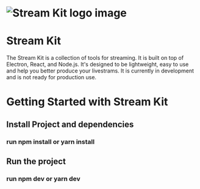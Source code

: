 # ![Stream Kit logo image](/.github/assets/cover.png)

# Stream Kit

The Stream Kit is a collection of tools for streaming. It is built on top of Electron, React, and Node.js. It's designed to be lightweight, easy to use and help you better produce your livestrams. It is currently in development and is not ready for production use.


# Getting Started with Stream Kit

## Install Project and dependencies
### run npm install or yarn install

## Run the project
### run npm dev or yarn dev
